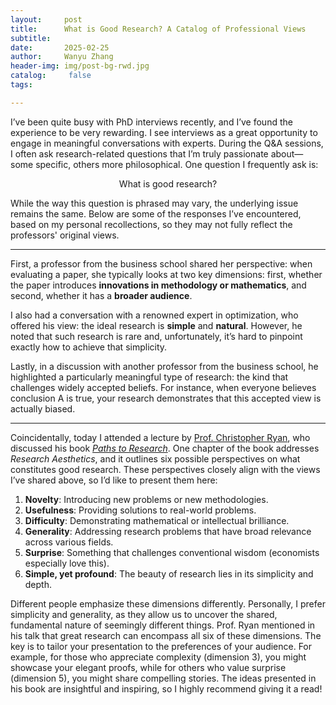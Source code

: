 ```yaml
---
layout:     post
title:      What is Good Research? A Catalog of Professional Views
subtitle:   
date:       2025-02-25
author:     Wanyu Zhang
header-img: img/post-bg-rwd.jpg
catalog: 	 false
tags:

---
```


I’ve been quite busy with PhD interviews recently, and I’ve found the experience to be very rewarding. I see interviews as a great opportunity to engage in meaningful conversations with experts. During the Q&A sessions, I often ask research-related questions that I’m truly passionate about—some specific, others more philosophical. One question I frequently ask is:

<div align="center">   What is good research? </div>

While the way this question is phrased may vary, the underlying issue remains the same. Below are some of the responses I’ve encountered, based on my personal recollections, so they may not fully reflect the professors' original views.

------

First, a professor from the business school shared her perspective: when evaluating a paper, she typically looks at two key dimensions: first, whether the paper introduces **innovations in methodology or mathematics**, and second, whether it has a **broader audience**.

I also had a conversation with a renowned expert in optimization, who offered his view: the ideal research is **simple** and **natural**. However, he noted that such research is rare and, unfortunately, it’s hard to pinpoint exactly how to achieve that simplicity.

Lastly, in a discussion with another professor from the business school, he highlighted a particularly meaningful type of research: the kind that challenges widely accepted beliefs. For instance, when everyone believes conclusion A is true, your research demonstrates that this accepted view is actually biased.

------

Coincidentally, today I attended a lecture by [Prof. Christopher Ryan](https://christopher-thomas-ryan.github.io/), who discussed his book [*Paths to Research*](https://christopher-thomas-ryan.github.io/papers/Paths_to_Research.pdf). One chapter of the book addresses *Research Aesthetics*, and it outlines six possible perspectives on what constitutes good research. These perspectives closely align with the views I’ve shared above, so I’d like to present them here:

1. **Novelty**: Introducing new problems or new methodologies.
2. **Usefulness**: Providing solutions to real-world problems.
3. **Difficulty**: Demonstrating mathematical or intellectual brilliance.
4. **Generality**: Addressing research problems that have broad relevance across various fields.
5. **Surprise**: Something that challenges conventional wisdom (economists especially love this).
6. **Simple, yet profound**: The beauty of research lies in its simplicity and depth.

Different people emphasize these dimensions differently. Personally, I prefer simplicity and generality, as they allow us to uncover the shared, fundamental nature of seemingly different things. Prof. Ryan mentioned in his talk that great research can encompass all six of these dimensions. The key is to tailor your presentation to the preferences of your audience. For example, for those who appreciate complexity (dimension 3), you might showcase your elegant proofs, while for others who value surprise (dimension 5), you might share compelling stories. The ideas presented in his book are insightful and inspiring, so I highly recommend giving it a read!